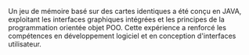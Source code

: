 Un jeu de mémoire basé sur des cartes identiques a été conçu en JAVA, exploitant les interfaces graphiques intégrées et les principes de la programmation orientée objet POO. Cette expérience a renforcé les compétences en développement logiciel et en conception d'interfaces utilisateur.
